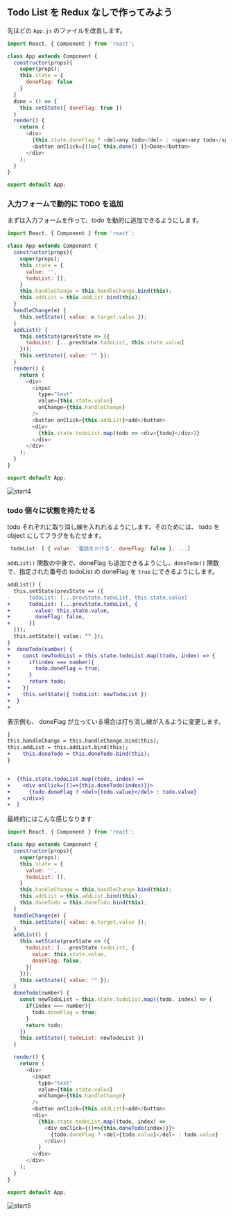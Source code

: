 ## Todo List を Redux なしで作ってみよう

先ほどの `App.js` のファイルを改良します。

```js
import React, { Component } from 'react';

class App extends Component {
  constructor(props){
    super(props);
    this.state = {
      doneFlag: false
    }
  }
  done = () => {
    this.setState({ doneFlag: true })
  }
  render() {
    return (
      <div>
        {this.state.doneFlag ? <del>any todo</del> : <span>any todo</span>}
        <button onClick={()=>{ this.done() }}>Done</button>
      </div>
    );
  }
}

export default App;

```

### 入力フォームで動的に TODO を追加
まずは入力フォームを作って、todo を動的に追加できるようにします。

```js
import React, { Component } from 'react';

class App extends Component {
  constructor(props){
    super(props);
    this.state = {
      value: '',
      todoList: [],
    }
    this.handleChange = this.handleChange.bind(this);
    this.addList = this.addList.bind(this);
  }
  handleChange(e) {
    this.setState({ value: e.target.value });
  }
  addList() {
    this.setState(prevState => ({
      todoList: [...prevState.todoList, this.state.value]
    }));
    this.setState({ value: "" });
  }
  render() {
    return (
      <div>
        <input
          type="text"
          value={this.state.value}
          onChange={this.handleChange}
        />
        <button onClick={this.addList}>add</button>
        <div>
          {this.state.todoList.map(todo => <div>{todo}</div>)}
        </div>
      </div>
    );
  }
}

export default App;
```


![start4](https://user-images.githubusercontent.com/11643610/45370221-bc5aa300-b622-11e8-95a1-781e63b1ca42.gif)


### todo 個々に状態を持たせる
todo それぞれに取り消し線を入れれるようにします。そのためには、 todo を object にしてフラグをもたせます。

```js
 todoList: [ { value: '電話をかける', doneFlag: false }, ...]
```

`addList()` 関数の中身で、doneFlag も追加できるようにし、`doneTodo()` 関数で、指定された番号の todoList の doneFlag を `true` にできるようにします。

```diff
addList() {
  this.setState(prevState => ({
-      todoList: [...prevState.todoList, this.state.value]
+      todoList: [...prevState.todoList, {
+        value: this.state.value,
+        doneFlag: false,
+      }]
  }));
  this.setState({ value: "" });
}
+  doneTodo(number) {
+    const newTodoList = this.state.todoList.map((todo, index) => {
+      if(index === number){
+        todo.doneFlag = true;
+      }
+      return todo;
+    })
+    this.setState({ todoList: newTodoList })
+  }
+
```

表示側も、 doneFlag が立っている場合は打ち消し線が入るように変更します。

```diff
}
this.handleChange = this.handleChange.bind(this);
this.addList = this.addList.bind(this);
+    this.doneTodo = this.doneTodo.bind(this);
}


+  {this.state.todoList.map((todo, index) =>
+    <div onClick={()=>{this.doneTodo(index)}}>
+      {todo.doneFlag ? <del>{todo.value}</del> : todo.value}
+    </div>)
+  }
```


最終的にはこんな感じなります

```js
import React, { Component } from 'react';

class App extends Component {
  constructor(props){
    super(props);
    this.state = {
      value: '',
      todoList: [],
    }
    this.handleChange = this.handleChange.bind(this);
    this.addList = this.addList.bind(this);
    this.doneTodo = this.doneTodo.bind(this);
  }
  handleChange(e) {
    this.setState({ value: e.target.value });
  }
  addList() {
    this.setState(prevState => ({
      todoList: [...prevState.todoList, {
        value: this.state.value,
        doneFlag: false,
      }]
    }));
    this.setState({ value: "" });
  }
  doneTodo(number) {
    const newTodoList = this.state.todoList.map((todo, index) => {
      if(index === number){
        todo.doneFlag = true;
      }
      return todo;
    })
    this.setState({ todoList: newTodoList })
  }

  render() {
    return (
      <div>
        <input
          type="text"
          value={this.state.value}
          onChange={this.handleChange}
        />
        <button onClick={this.addList}>add</button>
        <div>
          {this.state.todoList.map((todo, index) =>
            <div onClick={()=>{this.doneTodo(index)}}>
              {todo.doneFlag ? <del>{todo.value}</del> : todo.value}
            </div>)
          }
        </div>
      </div>
    );
  }
}

export default App;

```

![start5](https://user-images.githubusercontent.com/11643610/45372975-3aba4380-b629-11e8-8bc0-9d6912edf5dc.gif)
